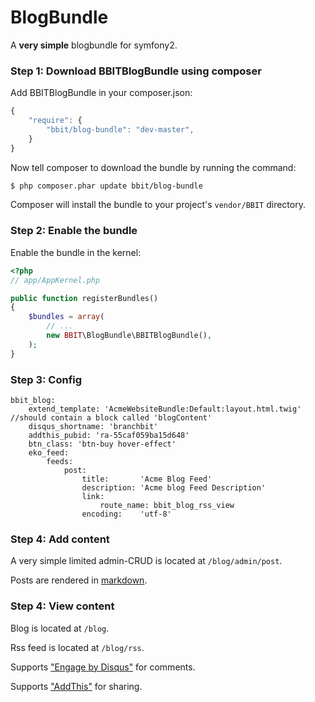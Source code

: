BlogBundle
=====================


A **very simple** blogbundle for symfony2.


### Step 1: Download BBITBlogBundle using composer

Add BBITBlogBundle in your composer.json:

```js
{
    "require": {
        "bbit/blog-bundle": "dev-master",
    }
}
```

Now tell composer to download the bundle by running the command:

``` bash
$ php composer.phar update bbit/blog-bundle
```

Composer will install the bundle to your project's `vendor/BBIT` directory.

### Step 2: Enable the bundle

Enable the bundle in the kernel:

``` php
<?php
// app/AppKernel.php

public function registerBundles()
{
    $bundles = array(
        // ...
        new BBIT\BlogBundle\BBITBlogBundle(),
    );
}
```


### Step 3: Config

```
bbit_blog:
    extend_template: 'AcmeWebsiteBundle:Default:layout.html.twig' //should contain a block called 'blogContent'
    disqus_shortname: 'branchbit'
    addthis_pubid: 'ra-55caf059ba15d648'
    btn_class: 'btn-buy hover-effect'
    eko_feed:
        feeds:
            post:
                title:       'Acme Blog Feed'
                description: 'Acme blog Feed Description'
                link:
                    route_name: bbit_blog_rss_view
                encoding:    'utf-8'
```

### Step 4: Add content

A very simple limited admin-CRUD is located at `/blog/admin/post`.

Posts are rendered in [markdown](https://en.wikipedia.org/wiki/Markdown).

### Step 4: View content

Blog is located at `/blog`.

Rss feed is located at `/blog/rss`.







Supports ["Engage by Disqus"](http://publishers.disq.us/engage) for comments.

Supports ["AddThis"](https://www.addthis.com/get/sharing) for sharing.
